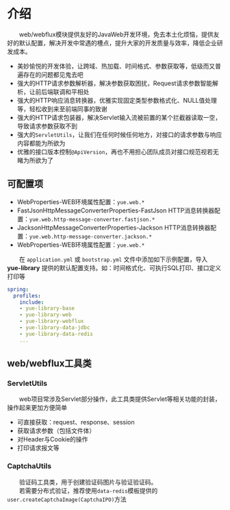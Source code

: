 # 介绍
　　web/webflux模块提供友好的JavaWeb开发环境，免去本土化烦恼，提供友好的默认配置，解决开发中常遇的槽点，提升大家的开发质量与效率，降低企业研发成本。
- 美妙愉悦的开发体验，让跨域、热加载、时间格式、参数获取等，低级而又普遍存在的问题都见鬼去吧
- 强大的HTTP请求参数解析器，解决参数获取困扰，Request请求参数智能解析，让前后端联调和平相处
- 强大的HTTP响应消息转换器，优雅实现固定类型参数格式化、NULL值处理等，轻松收到来至前端同事的致谢
- 强大的HTTP请求包装器，解决Servlet输入流被前置的某个拦截器读取一空，导致请求参数获取不到
- 强大的`ServletUtils`，让我们在任何时候任何地方，对接口的请求参数与响应内容都能为所欲为
- 优雅的接口版本控制`@ApiVersion`，再也不用担心团队成员对接口规范视若无睹为所欲为了

## 可配置项
- WebProperties-WEB环境属性配置：`yue.web.*`
- FastJsonHttpMessageConverterProperties-FastJson HTTP消息转换器配置：`yue.web.http-message-converter.fastjson.*`
- JacksonHttpMessageConverterProperties-Jackson HTTP消息转换器配置：`yue.web.http-message-converter.jackson.*`
- WebProperties-WEB环境属性配置：`yue.web.*`

　　在 `application.yml` 或 `bootstrap.yml` 文件中添加如下示例配置，导入 **yue-library** 提供的默认配置支持。如：时间格式化、可执行SQL打印、接口定义打印等
```yml
spring:
  profiles:
    include:
    - yue-library-base
    - yue-library-web
    - yue-library-webflux
    - yue-library-data-jdbc
    - yue-library-data-redis
    ...
```

## web/webflux工具类
### ServletUtils
　　web项目常涉及Servlet部分操作，此工具类提供Servlet等相关功能的封装，操作起来更加方便简单
- 可直接获取：request、response、session
- 获取请求参数（包括文件体）
- 对Header与Cookie的操作
- 打印请求报文等

### CaptchaUtils
　　验证码工具类，用于创建验证码图片与验证验证码。  
　　若需要分布式验证，推荐使用`data-redis`模板提供的`user.createCaptchaImage(CaptchaIPO)`方法
